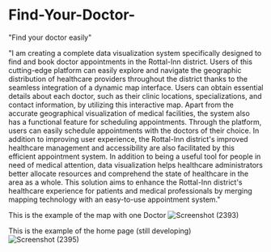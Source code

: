 # Find-Your-Doctor-
"Find your doctor easily"

"I am creating a complete data visualization system specifically designed to find and book doctor appointments in the Rottal-Inn district. Users of this cutting-edge platform can easily explore and navigate the geographic distribution of healthcare providers throughout the district thanks to the seamless integration of a dynamic map interface. Users can obtain essential details about each doctor, such as their clinic locations, specializations, and contact information, by utilizing this interactive map.
Apart from the accurate geographical visualization of medical facilities, the system also has a functional feature for scheduling appointments. Through the platform, users can easily schedule appointments with the doctors of their choice. In addition to improving user experience, the Rottal-Inn district's improved healthcare management and accessibility are also facilitated by this efficient appointment system.
In addition to being a useful tool for people in need of medical attention, data visualization helps healthcare administrators better allocate resources and comprehend the state of healthcare in the area as a whole. This solution aims to enhance the Rottal-Inn district's healthcare experience for patients and medical professionals by merging mapping technology with an easy-to-use appointment system."

This is the example of the map with one Doctor
![Screenshot (2393)](https://github.com/SahanAdikaram/Find-Your-Doctor-/assets/116548418/68f82253-6699-433c-99c4-db098fa2b3a6)




This is the example of the home page (still developing)
![Screenshot (2395)](https://github.com/SahanAdikaram/Find-Your-Doctor-/assets/116548418/1ad11fe5-2178-49c0-8665-c04db823ad57)

